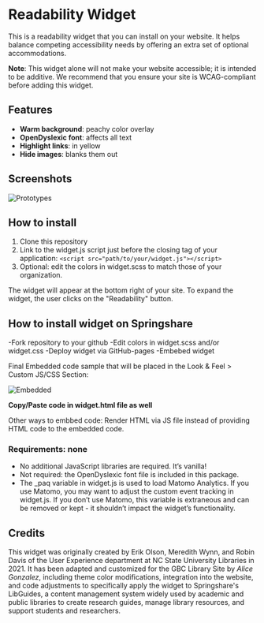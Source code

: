 # Readability Widget

This is a readability widget that you can install on your website. It helps balance competing accessibility needs by offering an extra set of optional accommodations. 

**Note**: This widget alone will not make your website accessible; it is intended to be additive. We recommend that you ensure your site is WCAG-compliant before adding this widget.


## Features

- **Warm background**: peachy color overlay
- **OpenDyslexic font**: affects all text 
- **Highlight links**: in yellow 
- **Hide images**: blanks them out

## Screenshots

![Prototypes](https://github.com/user-attachments/assets/470ec383-dc27-4d5d-914f-a839f567d110)

## How to install
1. Clone this repository
2. Link to the widget.js script just before the closing <body> tag of your application: ``<script src="path/to/your/widget.js"></script>``
3. Optional: edit the colors in widget.scss to match those of your organization. 

The widget will appear at the bottom right of your site. To expand the widget, the user clicks on the "Readability" button. 
## How to install widget on Springshare
-Fork repository to your github
-Edit colors in widget.scss and/or widget.css
-Deploy widget via GitHub-pages
-Embebed widget

Final Embedded code sample that will be placed in the Look & Feel > Custom JS/CSS Section:

![Embedded](https://github.com/user-attachments/assets/2a92be96-65f5-4515-9495-bc72c7a7f2a4)

**Copy/Paste code in widget.html file as well**

Other ways to embbed code: Render HTML via JS file instead of providing HTML code to the embedded code.
### Requirements: none

- No additional JavaScript libraries are required. It’s vanilla!
- Not required: the OpenDyslexic font file is included in this package.
- The _paq variable in widget.js is used to load Matomo Analytics. If you use Matomo, you may want to adjust the custom event tracking in widget.js. If you don’t use Matomo, this variable is extraneous and can be removed or kept - it shouldn’t impact the widget’s functionality.

## Credits

This widget was originally created by Erik Olson, Meredith Wynn, and Robin Davis of the User Experience department at NC State University Libraries in 2021. It has been adapted and customized for the GBC Library Site by *Alice Gonzalez*, including theme color modifications, integration into the website, and code adjustments to specifically apply the widget to Springshare's LibGuides, a content management system widely used by academic and public libraries to create research guides, manage library resources, and support students and researchers.
